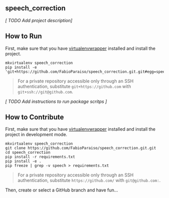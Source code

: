 ## speech_correction

*[ TODO Add project description]*

## How to Run

First, make sure that you have [virtualenvwrapper](https://virtualenvwrapper.readthedocs.io/en/latest/install.html) installed and install the project.

```shell
mkvirtualenv speech_correction
pip install -e 'git+https://github.com/FabioParaiso/speech_correction.git.git#egg=speech'
```

> For a private repository accessible only through an SSH authentication, substitute `git+https://github.com` with `git+ssh://git@github.com`.

*[ TODO Add instructions to run package scritps ]*

## How to Contribute

First, make sure that you have [virtualenvwrapper](https://virtualenvwrapper.readthedocs.io/en/latest/install.html) installed and install the project in development mode.

```shell
mkvirtualenv speech_correction
git clone https://github.com/FabioParaiso/speech_correction.git.git
cd speech_correction
pip install -r requirements.txt
pip install -e .
pip freeze | grep -v speech > requirements.txt
```

> For a private repository accessible only through an SSH authentication, substitute `https://github.com/` with `git@github.com:`.

Then, create or select a GitHub branch and have fun... 